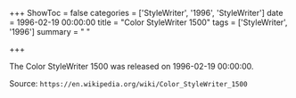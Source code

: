 +++
ShowToc = false
categories = ['StyleWriter', '1996', 'StyleWriter']
date = 1996-02-19 00:00:00
title = "Color StyleWriter 1500"
tags = ['StyleWriter', '1996']
summary = " "

+++

The Color StyleWriter 1500 was released on 1996-02-19 00:00:00.

Source: `https://en.wikipedia.org/wiki/Color_StyleWriter_1500`
